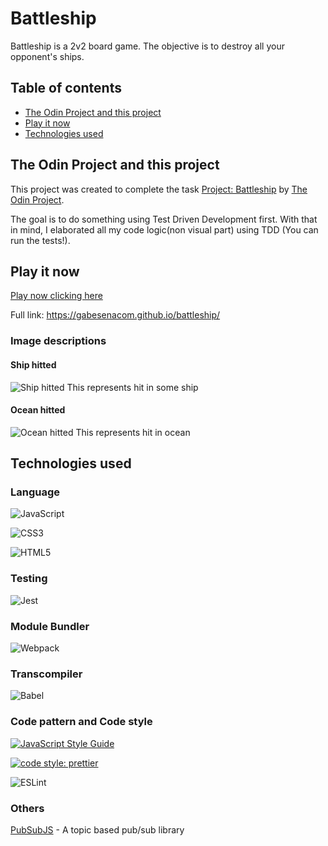 # Battleship

Battleship is a 2v2 board game. The objective is to destroy all your opponent's ships.

## Table of contents

- [The Odin Project and this project](#the-odin-project-and-this-project)
- [Play it now](#play-it-now)
- [Technologies used](#technologies-used)

## The Odin Project and this project

This project was created to complete the task [Project: Battleship](https://www.theodinproject.com/paths/full-stack-javascript/courses/javascript/lessons/battleship) by [The Odin Project](https://www.theodinproject.com).

The goal is to do something using Test Driven Development first. With that in mind, I elaborated all my code logic(non visual part) using TDD (You can run the tests!).

## Play it now

[Play now clicking here](https://gabesenacom.github.io/battleship/)

Full link:
https://gabesenacom.github.io/battleship/

### Image descriptions

#### Ship hitted

![Ship hitted](src/assets/ship-hitted.png)
This represents hit in some ship

#### Ocean hitted

![Ocean hitted](src/assets/ocean-hitted.png)
This represents hit in ocean

## Technologies used

### Language

![JavaScript](https://img.shields.io/badge/javascript-%23323330.svg?style=for-the-badge&logo=javascript&logoColor=%23F7DF1E)

![CSS3](https://img.shields.io/badge/css3-%231572B6.svg?style=for-the-badge&logo=css3&logoColor=white)

![HTML5](https://img.shields.io/badge/html5-%23E34F26.svg?style=for-the-badge&logo=html5&logoColor=white)

### Testing

![Jest](https://img.shields.io/badge/-jest-%23C21325?style=for-the-badge&logo=jest&logoColor=white)

### Module Bundler

![Webpack](https://img.shields.io/badge/webpack-%238DD6F9.svg?style=for-the-badge&logo=webpack&logoColor=black)

### Transcompiler

![Babel](https://img.shields.io/badge/Babel-F9DC3e?style=for-the-badge&logo=babel&logoColor=black)

### Code pattern and Code style

[![JavaScript Style Guide](https://cdn.rawgit.com/standard/standard/master/badge.svg)](https://github.com/standard/standard)

[![code style: prettier](https://img.shields.io/badge/code_style-prettier-ff69b4.svg?style=flat-square)](https://github.com/prettier/prettier)

![ESLint](https://img.shields.io/badge/ESLint-4B3263?style=for-the-badge&logo=eslint&logoColor=white)

### Others

[PubSubJS](https://github.com/mroderick/PubSubJS) - A topic based pub/sub library
